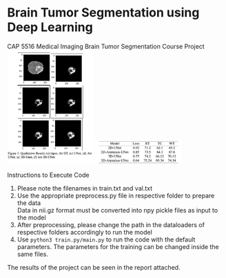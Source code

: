 # Brain Tumor Segmentation using Deep Learning
CAP 5516 Medical Imaging Brain Tumor Segmentation Course Project
<img src="qualitative.png" alt="J" width="200"/>
<img src="quantitative.png" alt="J" width="200"/> 

Instructions to Execute Code

1) Please note the filenames in train.txt and val.txt
2) Use the appropriate preprocess.py file in respective folder to prepare the data 
    <br> Data in nii.gz format must be converted into npy pickle files as input to the model
3) After preprocessing, please change the path in the dataloaders of respective folders accordingly to run the model
4) Use ```python3 train.py/main.py``` to run the code with the default parameters. The parameters for the training can be changed inside the same files.

The results of the project can be seen in the report attached. 

